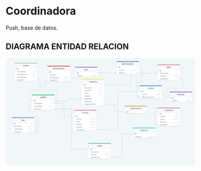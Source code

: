 # Coordinadora
Push, base de datos.


## DIAGRAMA ENTIDAD RELACION

![IMAGE](<Captura de pantalla 2023-12-06 095333.png>)
